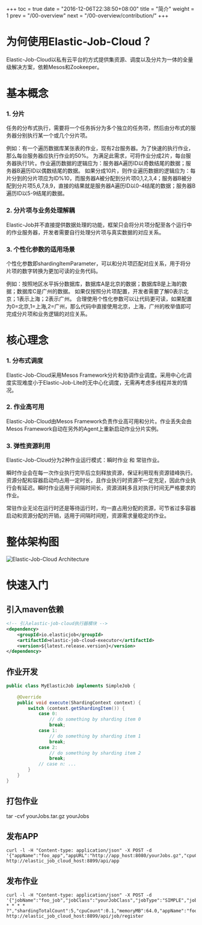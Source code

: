 +++
toc = true
date = "2016-12-06T22:38:50+08:00"
title = "简介"
weight = 1
prev = "/00-overview"
next = "/00-overview/contribution/"
+++

# 为何使用Elastic-Job-Cloud？

Elastic-Job-Cloud以私有云平台的方式提供集资源、调度以及分片为一体的全量级解决方案，依赖Mesos和Zookeeper。

# 基本概念

### 1. 分片

任务的分布式执行，需要将一个任务拆分为多个独立的任务项，然后由分布式的服务器分别执行某一个或几个分片项。

例如：有一个遍历数据库某张表的作业，现有2台服务器。为了快速的执行作业，那么每台服务器应执行作业的50%。
为满足此需求，可将作业分成2片，每台服务器执行1片。作业遍历数据的逻辑应为：服务器A遍历ID以奇数结尾的数据；服务器B遍历ID以偶数结尾的数据。
如果分成10片，则作业遍历数据的逻辑应为：每片分到的分片项应为ID%10，而服务器A被分配到分片项0,1,2,3,4；服务器B被分配到分片项5,6,7,8,9，直接的结果就是服务器A遍历ID以0-4结尾的数据；服务器B遍历ID以5-9结尾的数据。

### 2. 分片项与业务处理解耦

Elastic-Job并不直接提供数据处理的功能，框架只会将分片项分配至各个运行中的作业服务器，开发者需要自行处理分片项与真实数据的对应关系。

### 3. 个性化参数的适用场景

个性化参数即shardingItemParameter，可以和分片项匹配对应关系，用于将分片项的数字转换为更加可读的业务代码。

例如：按照地区水平拆分数据库，数据库A是北京的数据；数据库B是上海的数据；数据库C是广州的数据。
如果仅按照分片项配置，开发者需要了解0表示北京；1表示上海；2表示广州。
合理使用个性化参数可以让代码更可读，如果配置为0=北京,1=上海,2=广州，那么代码中直接使用北京，上海，广州的枚举值即可完成分片项和业务逻辑的对应关系。

# 核心理念

### 1. 分布式调度

Elastic-Job-Cloud采用Mesos Framework分片和协调作业调度。采用中心化调度实现难度小于Elastic-Job-Lite的无中心化调度，无需再考虑多线程并发的情况。

### 2. 作业高可用

Elastic-Job-Cloud由Mesos Framework负责作业高可用和分片。作业丢失会由Mesos Framework自动在另外的Agent上重新启动作业分片实例。

### 3. 弹性资源利用

Elastic-Job-Cloud分为2种作业运行模式：瞬时作业 和 常驻作业。

瞬时作业会在每一次作业执行完毕后立刻释放资源，保证利用现有资源错峰执行。资源分配和容器启动均占用一定时长，且作业执行时资源不一定充足，因此作业执行会有延迟。瞬时作业适用于间隔时间长，资源消耗多且对执行时间无严格要求的作业。

常驻作业无论在运行时还是等待运行时，均一直占用分配的资源，可节省过多容器启动和资源分配的开销，适用于间隔时间短，资源需求量稳定的作业。

# 整体架构图

![Elastic-Job-Cloud Architecture](/img/architecture/elastic_job_cloud.png)

# 快速入门

## 引入maven依赖

```xml
<!-- 引入elastic-job-cloud执行器模块 -->
<dependency>
    <groupId>io.elasticjob</groupId>
    <artifactId>elastic-job-cloud-executor</artifactId>
    <version>${latest.release.version}</version>
</dependency>
```

## 作业开发

```java
public class MyElasticJob implements SimpleJob {
    
    @Override
    public void execute(ShardingContext context) {
        switch (context.getShardingItem()) {
            case 0: 
                // do something by sharding item 0
                break;
            case 1: 
                // do something by sharding item 1
                break;
            case 2: 
                // do something by sharding item 2
                break;
            // case n: ...
        }
    }
}
```

## 打包作业
tar -cvf yourJobs.tar.gz yourJobs

## 发布APP

```shell
curl -l -H "Content-type: application/json" -X POST -d '{"appName":"foo_app","appURL":"http://app_host:8080/yourJobs.gz","cpuCount":0.1,"memoryMB":64.0,"bootstrapScript":"bin/start.sh","appCacheEnable":true,"eventTraceSamplingCount":0}' http://elastic_job_cloud_host:8899/api/app
```

## 发布作业

```shell
curl -l -H "Content-type: application/json" -X POST -d '{"jobName":"foo_job","jobClass":"yourJobClass","jobType":"SIMPLE","jobExecutionType":"TRANSIENT","cron":"0/5 * * * * ?","shardingTotalCount":5,"cpuCount":0.1,"memoryMB":64.0,"appName":"foo_app","failover":true,"misfire":true,"bootstrapScript":"bin/start.sh"}' http://elastic_job_cloud_host:8899/api/job/register
```
